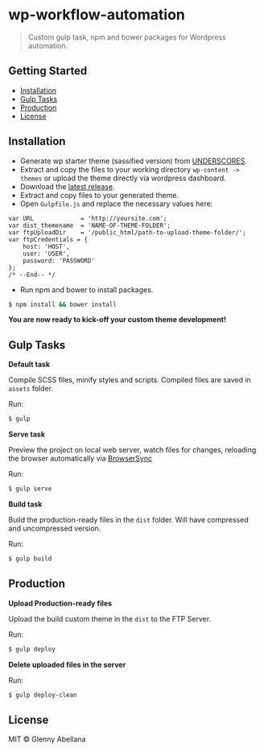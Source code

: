 # wp-workflow-automation
> Custom gulp task, npm and bower packages for Wordpress automation.

## Getting Started

- [Installation](#installation)
- [Gulp Tasks](#gulp-tasks)
- [Production](#production)
- [License](#license)

## Installation

* Generate wp starter theme (sassified version) from [UNDERSCORES](http://underscores.me/).
* Extract and copy the files to your working directory `wp-content -> themes` or upload the theme directly via wordpress dashboard.
* Download the [latest release](https://github.com/glennyabellana/wp-automate-workflow/releases).
* Extract and copy files to your generated theme.
* Open `Gulpfile.js` and replace the necessary values here:
```
var URL             = 'http://yoursite.com';
var dist_themename  = 'NAME-OF-THEME-FOLDER';
var ftpUploadDir    = '/public_html/path-to-upload-theme-folder/';
var ftpCredentials = {
    host: 'HOST',
    user: 'USER',
    password: 'PASSWORD'
};
/* --End-- */
```

* Run npm and bower to install packages. 
```bash
$ npm install && bower install
```

**You are now ready to kick-off your custom theme development!**



## Gulp Tasks

**Default task**

Compile SCSS files, minify styles and scripts. Compiled files are saved in `assets` folder.

Run:
```bash
$ gulp
```



**Serve task**

Preview the project on local web server, watch files for changes, reloading the browser automatically via [BrowserSync](https://browsersync.io)

Run:
```bash
$ gulp serve
```



**Build task**

Build the production-ready files in the `dist` folder. Will have compressed and uncompressed version.

Run:
```bash
$ gulp build
```



## Production

**Upload Production-ready files**

Upload the build custom theme in the `dist` to the FTP Server.

Run:
```bash
$ gulp deploy
```




**Delete uploaded files in the server**


Run:
```bash
$ gulp deploy-clean
```



## License

MIT © Glenny Abellana
